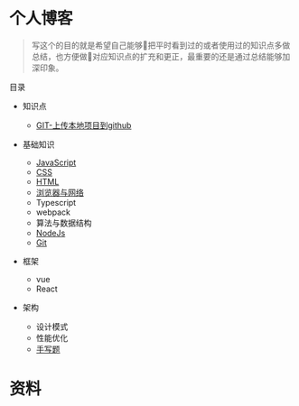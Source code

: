 # 个人博客
> 写这个的目的就是希望自己能够把平时看到过的或者使用过的知识点多做总结，也方便做对应知识点的扩充和更正，最重要的还是通过总结能够加深印象。

目录

* 知识点
    * [GIT-上传本地项目到github](https://github.com/Hxiaotong/blog/blob/master/git/上传本地项目到github上.md)
* 基础知识
    * [JavaScript](./JavaScript/README.md)
    * [CSS](./CSS/README.md)
    * [HTML](./HTML/README.md)
    * [浏览器与网络](./http/README.md)
    * Typescript
    * webpack
    * 算法与数据结构
    * [NodeJs](./node/README.md)
    * [Git](./git/README.md)

* 框架
    * vue
    * React

* 架构
    * 设计模式
    * 性能优化
    * [手写题](./framework/手写题/README.md)

# 资料
